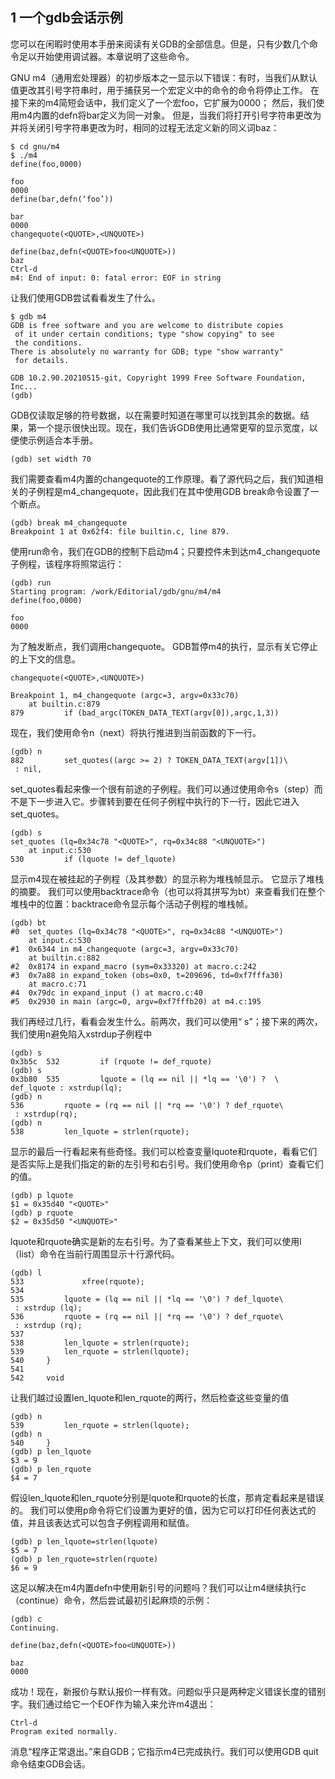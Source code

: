 ## 1 一个gdb会话示例

您可以在闲暇时使用本手册来阅读有关GDB的全部信息。但是，只有少数几个命令足以开始使用调试器。本章说明了这些命令。

GNU m4（通用宏处理器）的初步版本之一显示以下错误：有时，当我们从默认值更改其引号字符串时，用于捕获另一个宏定义中的命令的命令将停止工作。 在接下来的m4简短会话中，我们定义了一个宏foo，它扩展为0000； 然后，我们使用m4内置的defn将bar定义为同一对象。 但是，当我们将打开引号字符串更改为<QUOTE>并将关闭引号字符串更改为<UNQUOTE>时，相同的过程无法定义新的同义词baz：

```
$ cd gnu/m4
$ ./m4
define(foo,0000)

foo
0000
define(bar,defn(‘foo’))

bar
0000
changequote(<QUOTE>,<UNQUOTE>)

define(baz,defn(<QUOTE>foo<UNQUOTE>))
baz
Ctrl-d
m4: End of input: 0: fatal error: EOF in string
```

让我们使用GDB尝试看看发生了什么。

```
$ gdb m4
GDB is free software and you are welcome to distribute copies
 of it under certain conditions; type "show copying" to see
 the conditions.
There is absolutely no warranty for GDB; type "show warranty"
 for details.

GDB 10.2.90.20210515-git, Copyright 1999 Free Software Foundation, Inc...
(gdb)
```

GDB仅读取足够的符号数据，以在需要时知道在哪里可以找到其余的数据。结果，第一个提示很快出现。现在，我们告诉GDB使用比通常更窄的显示宽度，以便使示例适合本手册。

```
(gdb) set width 70
```

我们需要查看m4内置的changequote的工作原理。看了源代码之后，我们知道相关的子例程是m4_changequote，因此我们在其中使用GDB break命令设置了一个断点。

```
(gdb) break m4_changequote
Breakpoint 1 at 0x62f4: file builtin.c, line 879.
```

使用run命令，我们在GDB的控制下启动m4；只要控件未到达m4_changequote子例程，该程序将照常运行：

```
(gdb) run
Starting program: /work/Editorial/gdb/gnu/m4/m4
define(foo,0000)

foo
0000
```

为了触发断点，我们调用changequote。 GDB暂停m4的执行，显示有关它停止的上下文的信息。

```
changequote(<QUOTE>,<UNQUOTE>)

Breakpoint 1, m4_changequote (argc=3, argv=0x33c70)
    at builtin.c:879
879         if (bad_argc(TOKEN_DATA_TEXT(argv[0]),argc,1,3))
```

现在，我们使用命令n（next）将执行推进到当前函数的下一行。

```
(gdb) n
882         set_quotes((argc >= 2) ? TOKEN_DATA_TEXT(argv[1])\
 : nil,
```

set_quotes看起来像一个很有前途的子例程。我们可以通过使用命令s（step）而不是下一步进入它。步骤转到要在任何子例程中执行的下一行，因此它进入set_quotes。

```
(gdb) s
set_quotes (lq=0x34c78 "<QUOTE>", rq=0x34c88 "<UNQUOTE>")
    at input.c:530
530         if (lquote != def_lquote)
```

显示m4现在被挂起的子例程（及其参数）的显示称为堆栈帧显示。 它显示了堆栈的摘要。 我们可以使用backtrace命令（也可以将其拼写为bt）来查看我们在整个堆栈中的位置：backtrace命令显示每个活动子例程的堆栈帧。

```
(gdb) bt
#0  set_quotes (lq=0x34c78 "<QUOTE>", rq=0x34c88 "<UNQUOTE>")
    at input.c:530
#1  0x6344 in m4_changequote (argc=3, argv=0x33c70)
    at builtin.c:882
#2  0x8174 in expand_macro (sym=0x33320) at macro.c:242
#3  0x7a88 in expand_token (obs=0x0, t=209696, td=0xf7fffa30)
    at macro.c:71
#4  0x79dc in expand_input () at macro.c:40
#5  0x2930 in main (argc=0, argv=0xf7fffb20) at m4.c:195
```

我们再经过几行，看看会发生什么。前两次，我们可以使用“ s”；接下来的两次，我们使用n避免陷入xstrdup子例程中

```
(gdb) s
0x3b5c  532         if (rquote != def_rquote)
(gdb) s
0x3b80  535         lquote = (lq == nil || *lq == '\0') ?  \
def_lquote : xstrdup(lq);
(gdb) n
536         rquote = (rq == nil || *rq == '\0') ? def_rquote\
 : xstrdup(rq);
(gdb) n
538         len_lquote = strlen(rquote);
```

显示的最后一行看起来有些奇怪。我们可以检查变量lquote和rquote，看看它们是否实际上是我们指定的新的左引号和右引号。我们使用命令p（print）查看它们的值。

```
(gdb) p lquote
$1 = 0x35d40 "<QUOTE>"
(gdb) p rquote
$2 = 0x35d50 "<UNQUOTE>"
```

lquote和rquote确实是新的左右引号。为了查看某些上下文，我们可以使用l（list）命令在当前行周围显示十行源代码。

```
(gdb) l
533             xfree(rquote);
534
535         lquote = (lq == nil || *lq == '\0') ? def_lquote\
 : xstrdup (lq);
536         rquote = (rq == nil || *rq == '\0') ? def_rquote\
 : xstrdup (rq);
537
538         len_lquote = strlen(rquote);
539         len_rquote = strlen(lquote);
540     }
541
542     void
```

让我们越过设置len_lquote和len_rquote的两行，然后检查这些变量的值

```
(gdb) n
539         len_rquote = strlen(lquote);
(gdb) n
540     }
(gdb) p len_lquote
$3 = 9
(gdb) p len_rquote
$4 = 7
```

假设len_lquote和len_rquote分别是lquote和rquote的长度，那肯定看起来是错误的。 我们可以使用p命令将它们设置为更好的值，因为它可以打印任何表达式的值，并且该表达式可以包含子例程调用和赋值。

```
(gdb) p len_lquote=strlen(lquote)
$5 = 7
(gdb) p len_rquote=strlen(rquote)
$6 = 9
```

这足以解决在m4内置defn中使用新引号的问题吗？我们可以让m4继续执行c（continue）命令，然后尝试最初引起麻烦的示例：

```
(gdb) c
Continuing.

define(baz,defn(<QUOTE>foo<UNQUOTE>))

baz
0000
```

成功！现在，新报价与默认报价一样有效。问题似乎只是两种定义错误长度的错别字。我们通过给它一个EOF作为输入来允许m4退出：

```
Ctrl-d
Program exited normally.
```

消息“程序正常退出。”来自GDB；它指示m4已完成执行。我们可以使用GDB quit命令结束GDB会话。

